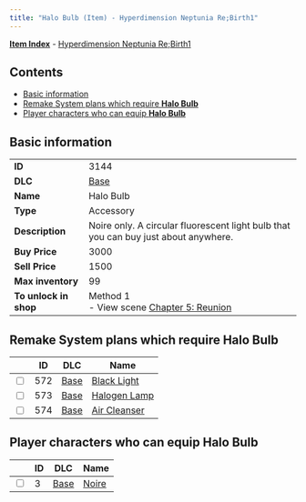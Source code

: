 ```yaml
---
title: "Halo Bulb (Item) - Hyperdimension Neptunia Re;Birth1"
---
```


[**Item Index**](/neptunia/rb1/item/index.html) - [Hyperdimension Neptunia Re;Birth1](/neptunia/rb1)

## Contents

- [Basic information](#basic-information)
- [Remake System plans which require **Halo Bulb**](#remake-system-plans-which-require-halo-bulb)
- [Player characters who can equip **Halo Bulb**](#player-characters-who-can-equip-halo-bulb)

## Basic information

|   |   |
| -- | -- |
| **ID** | 3144 |
| **DLC** | [Base](/neptunia/rb1/dlc/1-base.html) |
| **Name** | Halo Bulb |
| **Type** | Accessory |
| **Description** | Noire only. A circular fluorescent light bulb that you can buy just about anywhere. |
| **Buy Price** | 3000 |
| **Sell Price** | 1500 |
| **Max inventory** | 99 |
| **To unlock in shop** | Method 1<br />- View scene [Chapter 5: Reunion](/neptunia/rb1/scene/1-503-chapter-5-reunion.html) |


## Remake System plans which require **Halo Bulb**

|    | ID | DLC | Name |
| -- | -- | --- | ---- |
| <input type="checkbox" id="rb1-quest-1-572" class="trackbox" /> | 572 | [Base](/neptunia/rb1/dlc/1-base.html) | [Black Light](/neptunia/rb1/quest/1-572-black-light.html) |
| <input type="checkbox" id="rb1-quest-1-573" class="trackbox" /> | 573 | [Base](/neptunia/rb1/dlc/1-base.html) | [Halogen Lamp](/neptunia/rb1/quest/1-573-halogen-lamp.html) |
| <input type="checkbox" id="rb1-quest-1-574" class="trackbox" /> | 574 | [Base](/neptunia/rb1/dlc/1-base.html) | [Air Cleanser](/neptunia/rb1/quest/1-574-air-cleanser.html) |


## Player characters who can equip **Halo Bulb**

|    | ID | DLC | Name |
| -- | -- | --- | ---- |
| <input type="checkbox" id="rb1-player-1-3" class="trackbox" /> | 3 | [Base](/neptunia/rb1/dlc/1-base.html) | [Noire](/neptunia/rb1/player/1-3-noire.html) |
